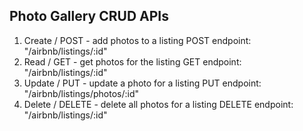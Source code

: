 ## Photo Gallery CRUD APIs

1. Create / POST - add photos to a listing
   POST endpoint: "/airbnb/listings/:id"
2. Read / GET - get photos for the listing
   GET endpoint: "/airbnb/listings/:id"
3. Update / PUT - update a photo for a listing
   PUT endpoint: "/airbnb/listings/photos/:id"
4. Delete / DELETE - delete all photos for a listing
   DELETE endpoint: "/airbnb/listings/:id"
